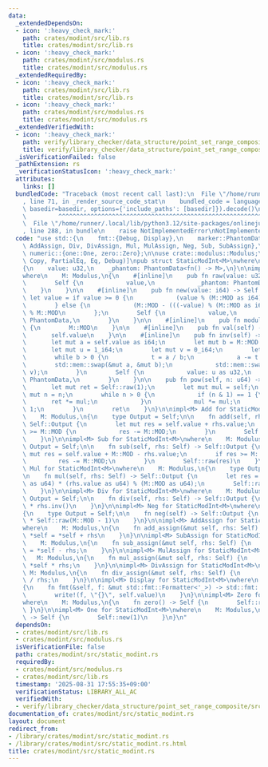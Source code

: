 ```yaml
---
data:
  _extendedDependsOn:
  - icon: ':heavy_check_mark:'
    path: crates/modint/src/lib.rs
    title: crates/modint/src/lib.rs
  - icon: ':heavy_check_mark:'
    path: crates/modint/src/modulus.rs
    title: crates/modint/src/modulus.rs
  _extendedRequiredBy:
  - icon: ':heavy_check_mark:'
    path: crates/modint/src/lib.rs
    title: crates/modint/src/lib.rs
  - icon: ':heavy_check_mark:'
    path: crates/modint/src/modulus.rs
    title: crates/modint/src/modulus.rs
  _extendedVerifiedWith:
  - icon: ':heavy_check_mark:'
    path: verify/library_checker/data_structure/point_set_range_composite/src/main.rs
    title: verify/library_checker/data_structure/point_set_range_composite/src/main.rs
  _isVerificationFailed: false
  _pathExtension: rs
  _verificationStatusIcon: ':heavy_check_mark:'
  attributes:
    links: []
  bundledCode: "Traceback (most recent call last):\n  File \"/home/runner/.local/lib/python3.12/site-packages/onlinejudge_verify/documentation/build.py\"\
    , line 71, in _render_source_code_stat\n    bundled_code = language.bundle(stat.path,\
    \ basedir=basedir, options={'include_paths': [basedir]}).decode()\n          \
    \         ^^^^^^^^^^^^^^^^^^^^^^^^^^^^^^^^^^^^^^^^^^^^^^^^^^^^^^^^^^^^^^^^^^^^^^^^^^^^^^^^^\n\
    \  File \"/home/runner/.local/lib/python3.12/site-packages/onlinejudge_verify/languages/rust.py\"\
    , line 288, in bundle\n    raise NotImplementedError\nNotImplementedError\n"
  code: "use std::{\n    fmt::{Debug, Display},\n    marker::PhantomData,\n    ops::{Add,\
    \ AddAssign, Div, DivAssign, Mul, MulAssign, Neg, Sub, SubAssign},\n};\n\nuse\
    \ numeric::{one::One, zero::Zero};\n\nuse crate::modulus::Modulus;\n\n#[derive(Clone,\
    \ Copy, PartialEq, Eq, Debug)]\npub struct StaticModInt<M>\nwhere\n    M: Modulus,\n\
    {\n    value: u32,\n    _phantom: PhantomData<fn() -> M>,\n}\n\nimpl<M> StaticModInt<M>\n\
    where\n    M: Modulus,\n{\n    #[inline]\n    pub fn raw(value: u32) -> Self {\n\
    \        Self {\n            value,\n            _phantom: PhantomData,\n    \
    \    }\n    }\n\n    #[inline]\n    pub fn new(value: i64) -> Self {\n       \
    \ let value = if value >= 0 {\n            (value % (M::MOD as i64)) as u32\n\
    \        } else {\n            (M::MOD - (((-value) % (M::MOD as i64)) as u32))\
    \ % M::MOD\n        };\n        Self {\n            value,\n            _phantom:\
    \ PhantomData,\n        }\n    }\n\n    #[inline]\n    pub fn modulus() -> u32\
    \ {\n        M::MOD\n    }\n\n    #[inline]\n    pub fn val(self) -> u32 {\n \
    \       self.value\n    }\n\n    #[inline]\n    pub fn inv(self) -> Self {\n \
    \       let mut a = self.value as i64;\n        let mut b = M::MOD as i64;\n \
    \       let mut u = 1_i64;\n        let mut v = 0_i64;\n        let mut t = 0_i64;\n\
    \        while b > 0 {\n            t = a / b;\n            a -= t * b;\n    \
    \        std::mem::swap(&mut a, &mut b);\n            std::mem::swap(&mut u, &mut\
    \ v);\n        }\n        Self {\n            value: u as u32,\n            _phantom:\
    \ PhantomData,\n        }\n    }\n\n    pub fn pow(self, n: u64) -> Self {\n \
    \       let mut ret = Self::raw(1);\n        let mut mul = self;\n        let\
    \ mut n = n;\n        while n > 0 {\n            if (n & 1) == 1 {\n         \
    \       ret *= mul;\n            }\n            mul *= mul;\n            n >>=\
    \ 1;\n        }\n        ret\n    }\n}\n\nimpl<M> Add for StaticModInt<M>\nwhere\n\
    \    M: Modulus,\n{\n    type Output = Self;\n\n    fn add(self, rhs: Self) ->\
    \ Self::Output {\n        let mut res = self.value + rhs.value;\n        if res\
    \ >= M::MOD {\n            res -= M::MOD;\n        }\n        Self::raw(res)\n\
    \    }\n}\n\nimpl<M> Sub for StaticModInt<M>\nwhere\n    M: Modulus,\n{\n    type\
    \ Output = Self;\n\n    fn sub(self, rhs: Self) -> Self::Output {\n        let\
    \ mut res = self.value + M::MOD - rhs.value;\n        if res >= M::MOD {\n   \
    \         res -= M::MOD;\n        }\n        Self::raw(res)\n    }\n}\n\nimpl<M>\
    \ Mul for StaticModInt<M>\nwhere\n    M: Modulus,\n{\n    type Output = Self;\n\
    \n    fn mul(self, rhs: Self) -> Self::Output {\n        let res = (self.value\
    \ as u64) * (rhs.value as u64) % (M::MOD as u64);\n        Self::raw(res as u32)\n\
    \    }\n}\n\nimpl<M> Div for StaticModInt<M>\nwhere\n    M: Modulus,\n{\n    type\
    \ Output = Self;\n\n    fn div(self, rhs: Self) -> Self::Output {\n        self\
    \ * rhs.inv()\n    }\n}\n\nimpl<M> Neg for StaticModInt<M>\nwhere\n    M: Modulus,\n\
    {\n    type Output = Self;\n\n    fn neg(self) -> Self::Output {\n        self\
    \ * Self::raw(M::MOD - 1)\n    }\n}\n\nimpl<M> AddAssign for StaticModInt<M>\n\
    where\n    M: Modulus,\n{\n    fn add_assign(&mut self, rhs: Self) {\n       \
    \ *self = *self + rhs\n    }\n}\n\nimpl<M> SubAssign for StaticModInt<M>\nwhere\n\
    \    M: Modulus,\n{\n    fn sub_assign(&mut self, rhs: Self) {\n        *self\
    \ = *self - rhs;\n    }\n}\n\nimpl<M> MulAssign for StaticModInt<M>\nwhere\n \
    \   M: Modulus,\n{\n    fn mul_assign(&mut self, rhs: Self) {\n        *self =\
    \ *self * rhs;\n    }\n}\n\nimpl<M> DivAssign for StaticModInt<M>\nwhere\n   \
    \ M: Modulus,\n{\n    fn div_assign(&mut self, rhs: Self) {\n        *self = *self\
    \ / rhs;\n    }\n}\n\nimpl<M> Display for StaticModInt<M>\nwhere\n    M: Modulus,\n\
    {\n    fn fmt(&self, f: &mut std::fmt::Formatter<'_>) -> std::fmt::Result {\n\
    \        write!(f, \"{}\", self.value)\n    }\n}\n\nimpl<M> Zero for StaticModInt<M>\n\
    where\n    M: Modulus,\n{\n    fn zero() -> Self {\n        Self::raw(0)\n   \
    \ }\n}\n\nimpl<M> One for StaticModInt<M>\nwhere\n    M: Modulus,\n{\n    fn one()\
    \ -> Self {\n        Self::new(1)\n    }\n}\n"
  dependsOn:
  - crates/modint/src/lib.rs
  - crates/modint/src/modulus.rs
  isVerificationFile: false
  path: crates/modint/src/static_modint.rs
  requiredBy:
  - crates/modint/src/modulus.rs
  - crates/modint/src/lib.rs
  timestamp: '2025-08-31 17:55:35+09:00'
  verificationStatus: LIBRARY_ALL_AC
  verifiedWith:
  - verify/library_checker/data_structure/point_set_range_composite/src/main.rs
documentation_of: crates/modint/src/static_modint.rs
layout: document
redirect_from:
- /library/crates/modint/src/static_modint.rs
- /library/crates/modint/src/static_modint.rs.html
title: crates/modint/src/static_modint.rs
---
```

